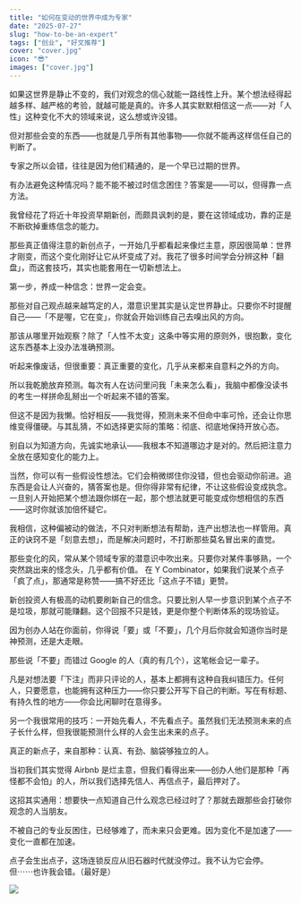 ```yaml
---
title: "如何在变动的世界中成为专家"
date: "2025-07-27"
slug: "how-to-be-an-expert"
tags: ["创业", "好文推荐"]
cover: "cover.jpg"
icon: "😎"
images: ["cover.jpg"]
---
```

如果这世界是静止不变的，我们对观念的信心就能一路线性上升。某个想法经得起越多样、越严格的考验，就越可能是真的。许多人其实默默相信这一点——对「人性」这种变化不大的领域来说，这么想或许没错。



但对那些会变的东西——也就是几乎所有其他事物——你就不能再这样信任自己的判断了。



专家之所以会错，往往是因为他们精通的，是一个早已过期的世界。



有办法避免这种情况吗？能不能不被过时信念困住？答案是——可以，但得靠一点方法。



我曾经花了将近十年投资早期新创，而颇具讽刺的是，要在这领域成功，靠的正是不断砍掉重练信念的能力。



那些真正值得注意的新创点子，一开始几乎都看起来像烂主意，原因很简单：世界才刚变，而这个变化刚好让它从坏变成了对。我花了很多时间学会分辨这种「翻盘」，而这套技巧，其实也能套用在一切新想法上。



第一步，养成一种信念：世界一定会变。



那些对自己观点越来越笃定的人，潜意识里其实是认定世界静止。只要你不时提醒自己——「不是喔，它在变」，你就会开始训练自己去嗅出风的方向。



那该从哪里开始观察？除了「人性不太变」这条中等实用的原则外，很抱歉，变化这东西基本上没办法准确预测。



听起来像废话，但很重要：真正重要的变化，几乎从来都来自意料之外的方向。



所以我乾脆放弃预测。每次有人在访问里问我「未来怎么看」，我脑中都像没读书的考生一样拼命乱掰出一个听起来不错的答案。



但这不是因为我懒。恰好相反——我觉得，预测未来不但命中率可怜，还会让你思维变得僵硬。与其乱猜，不如选择更实际的策略：彻底、彻底地保持开放心态。



别自以为知道方向，先诚实地承认——我根本不知道哪边才是对的。然后把注意力全放在感知变化的能力上。



当然，你可以有一些假设性想法。它们会稍微绑住你没错，但也会驱动你前进。追东西是会让人兴奋的，猜答案也是。但你得非常有纪律，不让这些假设变成执念。
一旦别人开始把某个想法跟你绑在一起，那个想法就更可能变成你想相信的东西——这时你就该加倍怀疑它。



我相信，这种偏被动的做法，不只对判断想法有帮助，连产出想法也一样管用。真正的诀窍不是「刻意去想」，而是解决问题时，不打断那些莫名冒出来的直觉。



那些变化的风，常从某个领域专家的潜意识中吹出来。只要你对某件事够熟，一个突然跳出来的怪念头，几乎都有价值。
在 Y Combinator，如果我们说某个点子「疯了点」，那通常是称赞——搞不好还比「这点子不错」更赞。



新创投资人有极高的动机要刷新自己的信念。只要比别人早一步意识到某个点子不是垃圾，那就可能赚翻。这个回报不只是钱，更是你整个判断体系的现场验证。



因为创办人站在你面前，你得说「要」或「不要」，几个月后你就会知道你当时是神预测，还是大走眼。



那些说「不要」而错过 Google 的人（真的有几个），这笔帐会记一辈子。



凡是对想法要「下注」而非只评论的人，基本上都拥有这种自我纠错压力。任何人，只要愿意，也能拥有这种压力——你只要公开写下自己的判断。写在有标题、有持久性的地方——你会比闲聊时在意得多。



另一个我很常用的技巧：一开始先看人，不先看点子。虽然我们无法预测未来的点子长什么样，但我很能预测什么样的人会生出未来的点子。



真正的新点子，来自那种：认真、有劲、脑袋够独立的人。



当初我们其实觉得 Airbnb 是烂主意，但我们看得出来——创办人他们是那种「再怪都不会怕」的人，所以我们选择先信人、再信点子，最后押对了。



这招其实通用：想要快一点知道自己什么观念已经过时了？那就去跟那些会打破你观念的人当朋友。



不被自己的专业反困住，已经够难了，而未来只会更难。因为变化不是加速了——变化一直都在加速。



点子会生出点子，这场连锁反应从旧石器时代就没停过。我不认为它会停。
但⋯⋯也许我会错。（最好是）




![](https://prod-files-secure.s3.us-west-2.amazonaws.com/112d0858-5090-4d34-a606-b75eb8d65fd2/46476355-9cf3-4e99-9b7a-3531bc426380/1000202064.png?X-Amz-Algorithm=AWS4-HMAC-SHA256&X-Amz-Content-Sha256=UNSIGNED-PAYLOAD&X-Amz-Credential=ASIAZI2LB4662QV3S34A%2F20251027%2Fus-west-2%2Fs3%2Faws4_request&X-Amz-Date=20251027T151456Z&X-Amz-Expires=3600&X-Amz-Security-Token=IQoJb3JpZ2luX2VjEO7%2F%2F%2F%2F%2F%2F%2F%2F%2F%2FwEaCXVzLXdlc3QtMiJHMEUCIEJWZEJN9PIT8run%2BZoqH9qRvDpVh%2BhTla7%2BksgVVdW7AiEAif2r9m4pjKQEaYZYxCEiSjTUBK79Zrb%2Fjb%2F0NDaXtmwqiAQIp%2F%2F%2F%2F%2F%2F%2F%2F%2F%2F%2FARAAGgw2Mzc0MjMxODM4MDUiDN4pNrXyjzNY%2Bd4%2FTyrcA0pvElL1khqJ7G%2Fsm9EtGUxyKcfefbmFwJaRwb8OnBYkFa984I7gJaZ3cDblACED%2Bl0UN4eKWsq2YoUlyvzXcxo1GgsUgwY9tl1rhtMIUWbuVjlNZnBh6BR6%2BLkOYn9tArwBbodAVa4p64kgDyVL6Ss00cWwPEtbxAtF3Uco9fOA1%2BIDWs1M9ULcP6wxpnmfrIc02DuwDJNK4lP1HHZQzPMI3wHPHibZMbXc9%2F6p4IcgTVRZ0Jrj0nXz%2BiCj7YXbeam9oJf0SjeNbNok%2FUMxqjSsn0UL%2Frw1EsylRrkULApiJ6l5LDNL8yYujT6TcqBiuAnzzKPBtm0BR%2F%2B7nZMQNlDpwZyu09RdOrWlbSPIU%2BtPtg4H1q6%2FfKWaeqmRI5rwSr7Af65gN6XqdSTKbeZGl6AZCoebLIQF2KIA0ARqHEMAcnesJDxqQKIt67%2FGt7gH3xHF4WElGx42p5saKjVxiqPgfyBdclHf6G%2FFBDIYCAq87R3l4W0mG5CSBolVKsIBoyC8qL2d1Mhbr43IJdmy8RNv2rm2d8PxX2Dhw7UKnvgwyp836qTys9eGy9sv%2BvNbEy%2BrfE4QkJfbb0LEiIaO%2BlLuGnsXpJB4Pdiok4Dj8hKCRXoDO8OrJOfBAuEoMMb9%2FccGOqUB4KcqLlRiab6d280px1rh1kGg%2BqFHRx2O4Hyhi8n2qWy%2B%2BW%2FLiRj8G2%2F4svfM7BvVMrlgRglQ69E4uFzQF0K%2FOWd7Qbxx6XU%2BMsXXUXJBC%2FJ6mbLXoDFu4e8%2FsSUjgkddasWwM4x%2FO44P%2FjxdNHguX1awojy8InJuF7L9ap3KdQDMzyxndr54Vgu%2FqhR0ppMImYtd%2FZJIxuvQZ7L1j0v024qDD4hr&X-Amz-Signature=7a3b3699e4a12b698a71fec32b9112b617606b883a54804878316199017f3b82&X-Amz-SignedHeaders=host&x-amz-checksum-mode=ENABLED&x-id=GetObject)

